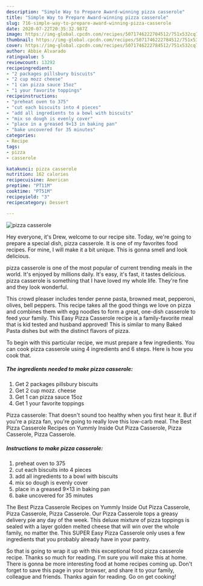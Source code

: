 ```yaml
---
description: "Simple Way to Prepare Award-winning pizza casserole"
title: "Simple Way to Prepare Award-winning pizza casserole"
slug: 716-simple-way-to-prepare-award-winning-pizza-casserole
date: 2020-07-22T20:35:32.987Z
image: https://img-global.cpcdn.com/recipes/5071746222784512/751x532cq70/pizza-casserole-recipe-main-photo.jpg
thumbnail: https://img-global.cpcdn.com/recipes/5071746222784512/751x532cq70/pizza-casserole-recipe-main-photo.jpg
cover: https://img-global.cpcdn.com/recipes/5071746222784512/751x532cq70/pizza-casserole-recipe-main-photo.jpg
author: Abbie Alvarado
ratingvalue: 5
reviewcount: 13292
recipeingredient:
- "2 packages pillsbury biscuits"
- "2 cup mozz cheese"
- "1 can pizza sauce 15oz"
- "1 your favorite toppings"
recipeinstructions:
- "preheat oven to 375"
- "cut each biscuits into 4 pieces"
- "add all ingredients to a bowl with biscuits"
- "mix so dough is evenly cover"
- "place in a greased 9×13 in baking pan"
- "bake uncovered for 35 minutes"
categories:
- Recipe
tags:
- pizza
- casserole

katakunci: pizza casserole 
nutrition: 162 calories
recipecuisine: American
preptime: "PT11M"
cooktime: "PT51M"
recipeyield: "3"
recipecategory: Dessert

---
```



![pizza casserole](https://img-global.cpcdn.com/recipes/5071746222784512/751x532cq70/pizza-casserole-recipe-main-photo.jpg)

Hey everyone, it's Drew, welcome to our recipe site. Today, we're going to prepare a special dish, pizza casserole. It is one of my favorites food recipes. For mine, I will make it a bit unique. This is gonna smell and look delicious.

pizza casserole is one of the most popular of current trending meals in the world. It's enjoyed by millions daily. It's easy, it's fast, it tastes delicious. pizza casserole is something that I have loved my whole life. They're fine and they look wonderful.

This crowd pleaser includes tender penne pasta, browned meat, pepperoni, olives, bell peppers. This recipe takes all the good things we love on pizza and combines them with egg noodles to form a great, one-dish casserole to feed your family. This Easy Pizza Casserole recipe is a family-favorite meal that is kid tested and husband approved! This is similar to many Baked Pasta dishes but with the distinct flavors of pizza.


To begin with this particular recipe, we must prepare a few ingredients. You can cook pizza casserole using 4 ingredients and 6 steps. Here is how you cook that.

<!--inarticleads1-->

##### The ingredients needed to make pizza casserole:

1. Get 2 packages pillsbury biscuits
1. Get 2 cup mozz. cheese
1. Get 1 can pizza sauce 15oz
1. Get 1 your favorite toppings


Pizza casserole: That doesn&#39;t sound too healthy when you first hear it. But if you&#39;re a pizza fan, you&#39;re going to really love this low-carb meal. The Best Pizza Casserole Recipes on Yummly Inside Out Pizza Casserole, Pizza Casserole, Pizza Casserole. 

<!--inarticleads2-->

##### Instructions to make pizza casserole:

1. preheat oven to 375
1. cut each biscuits into 4 pieces
1. add all ingredients to a bowl with biscuits
1. mix so dough is evenly cover
1. place in a greased 9×13 in baking pan
1. bake uncovered for 35 minutes


The Best Pizza Casserole Recipes on Yummly Inside Out Pizza Casserole, Pizza Casserole, Pizza Casserole. Our Pizza Casserole tops a greasy delivery pie any day of the week. This deluxe mixture of pizza toppings is sealed with a layer golden melted cheese that will win over the whole family, no matter the. This SUPER Easy Pizza Casserole only uses a few ingredients that you probably already have in your pantry. 

So that is going to wrap it up with this exceptional food pizza casserole recipe. Thanks so much for reading. I'm sure you will make this at home. There is gonna be more interesting food at home recipes coming up. Don't forget to save this page in your browser, and share it to your family, colleague and friends. Thanks again for reading. Go on get cooking!
